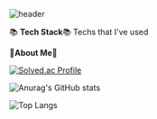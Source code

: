 ![header](https://capsule-render.vercel.app/api?type=wave&color=8FBC8F&text=%20Jiwon-Park%20%20&height=200&fontSize=80&fontColor=2F4F4F)


📚 **Tech Stack**📚
Techs that I've used


🌿**About Me**🌿



[![Solved.ac Profile](http://mazassumnida.wtf/api/v2/generate_badge?boj=jiwon0297)](https://solved.ac/jiwon0297/)


![Anurag's GitHub stats](https://github-readme-stats.vercel.app/api?username=jiwon0297&show_icons=true&theme=gruvbox_light)


![Top Langs](https://github-readme-stats.vercel.app/api/top-langs/?username=jiwon0297&layout=compact&theme=gruvbox_light)
